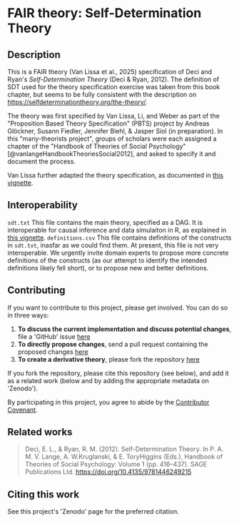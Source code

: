 # FAIR theory: Self-Determination Theory

## Description

This is a FAIR theory (Van Lissa et al., 2025) specification of Deci and Ryan's *Self-Determination Theory* (Deci & Ryan, 2012).
The definition of SDT used for the theory specification exercise was taken from this book chapter,
but seems to be fully consistent with the description on <https://selfdeterminationtheory.org/the-theory/>.

The theory was first specified by Van Lissa, Li, and Weber as part of the "Proposition Based Theory Specification" (PBTS) project by Andreas Glöckner, Susann Fiedler, Jennifer Biehl, & Jasper Siol (in preparation).
In this "many-theorists project", groups of scholars were each assigned a chapter of the "Handbook of Theories of Social Psychology" [@vanlangeHandbookTheoriesSocial2012],
and asked to specify it and document the process.

Van Lissa further adapted the theory specification, as documented in [this vignette](https://cjvanlissa.github.io/theorytools/articles/formalizing_sdt.html).

## Interoperability

`sdt.txt`	This file contains the main theory, specified as a DAG. It is interoperable for causal inference and data simulaiton in R, as explained in [this vignette](https://cjvanlissa.github.io/theorytools/articles/causal-inference.html).
`definitions.csv`	This file contains definitions of the constructs in `sdt.txt`, inasfar as we could find them. At present, this file is not very interoperable. We urgently invite domain experts to propose more concrete definitions of the constructs (as our attempt to identify the intended definitions likely fell short), or to propose new and better definitions.

## Contributing

If you want to contribute to this project, please get involved. You can do so in three ways:

1. **To discuss the current implementation and discuss potential changes**, file a 'GitHub' issue [here](https://github.com/cjvanlissa/self_determination_theory/issues)
2. **To directly propose changes**, send a pull request containing the proposed changes [here](https://github.com/cjvanlissa/self_determination_theory/pulls)
3. **To create a derivative theory**, please fork the repository [here](https://github.com/cjvanlissa/self_determination_theory/fork)

If you fork the repository, please cite this repository (see below), and add it as a related work (below and by adding the appropriate metadata on 'Zenodo').

By participating in this project, you agree to abide by the [Contributor Covenant](https://www.contributor-covenant.org/version/2/0/code_of_conduct.html).

## Related works

> Deci, E. L., & Ryan, R. M. (2012). Self-Determination Theory. In P. A. M. V. Lange, A. W.Kruglanski, & E. ToryHiggins (Eds.), Handbook of Theories of Social Psychology: Volume 1 (pp. 416–437). SAGE Publications Ltd. https://doi.org/10.4135/9781446249215

## Citing this work

See this project's 'Zenodo' page for the preferred citation.
